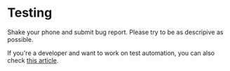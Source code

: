 # Testing

Shake your phone and submit bug report. Please try to be as descripive as possible.

If you're a developer and want to work on test automation, you can also check [this article](https://wiki.status.im/contributing/development/running-tests).
